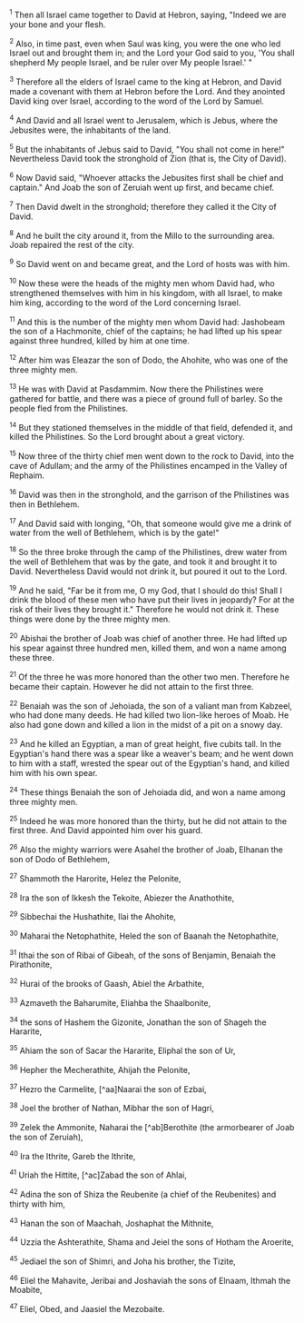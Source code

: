 <sup>1</sup> 
Then all Israel came together to David at Hebron, saying, "Indeed we are your bone and your flesh. 

<sup>2</sup> 
Also, in time past, even when Saul was king, you were the one who led Israel out and brought them in; and the Lord your God said to you, 'You shall shepherd My people Israel, and be ruler over My people Israel.' " 

<sup>3</sup> 
Therefore all the elders of Israel came to the king at Hebron, and David made a covenant with them at Hebron before the Lord. And they anointed David king over Israel, according to the word of the Lord by Samuel.

<sup>4</sup> 
And David and all Israel went to Jerusalem, which is Jebus, where the Jebusites were, the inhabitants of the land. 

<sup>5</sup> 
But the inhabitants of Jebus said to David, "You shall not come in here!" Nevertheless David took the stronghold of Zion (that is, the City of David). 

<sup>6</sup> 
Now David said, "Whoever attacks the Jebusites first shall be chief and captain." And Joab the son of Zeruiah went up first, and became chief. 

<sup>7</sup> 
Then David dwelt in the stronghold; therefore they called it the City of David. 

<sup>8</sup> 
And he built the city around it, from the Millo to the surrounding area. Joab repaired the rest of the city. 

<sup>9</sup> 
So David went on and became great, and the Lord of hosts was with him.

<sup>10</sup> 
Now these were the heads of the mighty men whom David had, who strengthened themselves with him in his kingdom, with all Israel, to make him king, according to the word of the Lord concerning Israel. 

<sup>11</sup> 
And this is the number of the mighty men whom David had: Jashobeam the son of a Hachmonite, chief of the captains; he had lifted up his spear against three hundred, killed by him at one time. 

<sup>12</sup> 
After him was Eleazar the son of Dodo, the Ahohite, who was one of the three mighty men. 

<sup>13</sup> 
He was with David at Pasdammim. Now there the Philistines were gathered for battle, and there was a piece of ground full of barley. So the people fled from the Philistines. 

<sup>14</sup> 
But they stationed themselves in the middle of that field, defended it, and killed the Philistines. So the Lord brought about a great victory. 

<sup>15</sup> 
Now three of the thirty chief men went down to the rock to David, into the cave of Adullam; and the army of the Philistines encamped in the Valley of Rephaim. 

<sup>16</sup> 
David was then in the stronghold, and the garrison of the Philistines was then in Bethlehem. 

<sup>17</sup> 
And David said with longing, "Oh, that someone would give me a drink of water from the well of Bethlehem, which is by the gate!" 

<sup>18</sup> 
So the three broke through the camp of the Philistines, drew water from the well of Bethlehem that was by the gate, and took it and brought it to David. Nevertheless David would not drink it, but poured it out to the Lord. 

<sup>19</sup> 
And he said, "Far be it from me, O my God, that I should do this! Shall I drink the blood of these men who have put their lives in jeopardy? For at the risk of their lives they brought it." Therefore he would not drink it. These things were done by the three mighty men. 

<sup>20</sup> 
Abishai the brother of Joab was chief of another three. He had lifted up his spear against three hundred men, killed them, and won a name among these three. 

<sup>21</sup> 
Of the three he was more honored than the other two men. Therefore he became their captain. However he did not attain to the first three. 

<sup>22</sup> 
Benaiah was the son of Jehoiada, the son of a valiant man from Kabzeel, who had done many deeds. He had killed two lion-like heroes of Moab. He also had gone down and killed a lion in the midst of a pit on a snowy day. 

<sup>23</sup> 
And he killed an Egyptian, a man of great height, five cubits tall. In the Egyptian's hand there was a spear like a weaver's beam; and he went down to him with a staff, wrested the spear out of the Egyptian's hand, and killed him with his own spear. 

<sup>24</sup> 
These things Benaiah the son of Jehoiada did, and won a name among three mighty men. 

<sup>25</sup> 
Indeed he was more honored than the thirty, but he did not attain to the first three. And David appointed him over his guard. 

<sup>26</sup> 
Also the mighty warriors were Asahel the brother of Joab, Elhanan the son of Dodo of Bethlehem, 

<sup>27</sup> 
Shammoth the Harorite, Helez the Pelonite, 

<sup>28</sup> 
Ira the son of Ikkesh the Tekoite, Abiezer the Anathothite, 

<sup>29</sup> 
Sibbechai the Hushathite, Ilai the Ahohite, 

<sup>30</sup> 
Maharai the Netophathite, Heled the son of Baanah the Netophathite, 

<sup>31</sup> 
Ithai the son of Ribai of Gibeah, of the sons of Benjamin, Benaiah the Pirathonite, 

<sup>32</sup> 
Hurai of the brooks of Gaash, Abiel the Arbathite, 

<sup>33</sup> 
Azmaveth the Baharumite, Eliahba the Shaalbonite, 

<sup>34</sup> 
the sons of Hashem the Gizonite, Jonathan the son of Shageh the Hararite, 

<sup>35</sup> 
Ahiam the son of Sacar the Hararite, Eliphal the son of Ur, 

<sup>36</sup> 
Hepher the Mecherathite, Ahijah the Pelonite, 

<sup>37</sup> 
Hezro the Carmelite, [^aa]Naarai the son of Ezbai, 

<sup>38</sup> 
Joel the brother of Nathan, Mibhar the son of Hagri, 

<sup>39</sup> 
Zelek the Ammonite, Naharai the [^ab]Berothite (the armorbearer of Joab the son of Zeruiah), 

<sup>40</sup> 
Ira the Ithrite, Gareb the Ithrite, 

<sup>41</sup> 
Uriah the Hittite, [^ac]Zabad the son of Ahlai, 

<sup>42</sup> 
Adina the son of Shiza the Reubenite (a chief of the Reubenites) and thirty with him, 

<sup>43</sup> 
Hanan the son of Maachah, Joshaphat the Mithnite, 

<sup>44</sup> 
Uzzia the Ashterathite, Shama and Jeiel the sons of Hotham the Aroerite, 

<sup>45</sup> 
Jediael the son of Shimri, and Joha his brother, the Tizite, 

<sup>46</sup> 
Eliel the Mahavite, Jeribai and Joshaviah the sons of Elnaam, Ithmah the Moabite, 

<sup>47</sup> 
Eliel, Obed, and Jaasiel the Mezobaite.